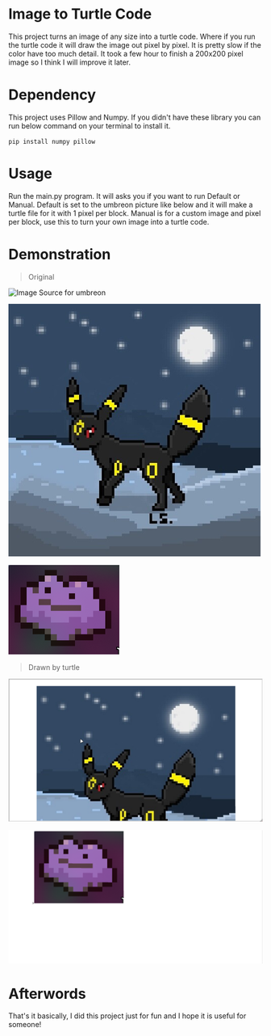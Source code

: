 # Image to Turtle Code

This project turns an image of any size into a turtle code. Where if you run the turtle code it will draw the image out pixel by pixel. It is pretty slow if the color have too much detail. It took a few hour to finish a 200x200 pixel image so I think I will improve it later.

# Dependency

This project uses Pillow and Numpy. If you didn't have these library you can run below command on your terminal to install it.

```
pip install numpy pillow
```

# Usage

Run the main.py program. It will asks you if you want to run Default or Manual. Default is set to the umbreon picture like below and it will make a turtle file for it with 1 pixel per block. Manual is for a custom image and pixel per block, use this to turn your own image into a turtle code.

# Demonstration

> Original

![Image Source for umbreon](https://kingosiris2000.artstation.com/projects/rRamL6)

![Original picture of umbreon](/umbreon.jpeg)

![Original picture of ditto](/ditto.png)

> Drawn by turtle

![Demonstration of umbreon drawn by turtle](/Assets/umbreonTurtle.png)

![Demonstration of ditto drawn by turtel](/Assets/dittoTurtle.png)

# Afterwords

That's it basically, I did this project just for fun and I hope it is useful for someone!
